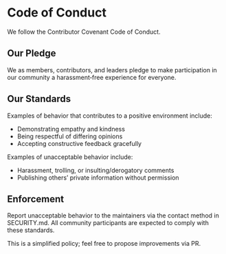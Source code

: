 # Code of Conduct

We follow the Contributor Covenant Code of Conduct.

## Our Pledge

We as members, contributors, and leaders pledge to make participation in our community a harassment‑free experience for everyone.

## Our Standards

Examples of behavior that contributes to a positive environment include:
- Demonstrating empathy and kindness
- Being respectful of differing opinions
- Accepting constructive feedback gracefully

Examples of unacceptable behavior include:
- Harassment, trolling, or insulting/derogatory comments
- Publishing others’ private information without permission

## Enforcement

Report unacceptable behavior to the maintainers via the contact method in SECURITY.md. All community participants are expected to comply with these standards.

This is a simplified policy; feel free to propose improvements via PR.

